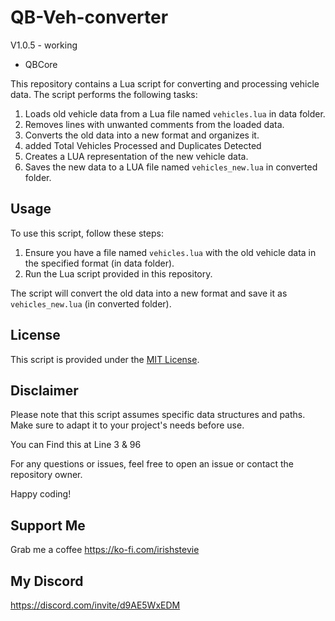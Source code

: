 # QB-Veh-converter

V1.0.5 - working 
- QBCore

This repository contains a Lua script for converting and processing vehicle data. The script performs the following tasks:

1. Loads old vehicle data from a Lua file named `vehicles.lua` in data folder.
2. Removes lines with unwanted comments from the loaded data.
3. Converts the old data into a new format and organizes it.
4. added Total Vehicles Processed and Duplicates Detected
5. Creates a LUA representation of the new vehicle data.
6. Saves the new data to a LUA file named `vehicles_new.lua` in converted folder.

## Usage

To use this script, follow these steps:

1. Ensure you have a file named `vehicles.lua` with the old vehicle data in the specified format (in data folder).
2. Run the Lua script provided in this repository.

The script will convert the old data into a new format and save it as `vehicles_new.lua` (in converted folder).

## License

This script is provided under the [MIT License](LICENSE).

## Disclaimer

Please note that this script assumes specific data structures and paths. Make sure to adapt it to your project's needs before use.

  You can Find this at Line 3 & 96

For any questions or issues, feel free to open an issue or contact the repository owner.

Happy coding!

## Support Me
Grab me a coffee
https://ko-fi.com/irishstevie

## My Discord
https://discord.com/invite/d9AE5WxEDM

